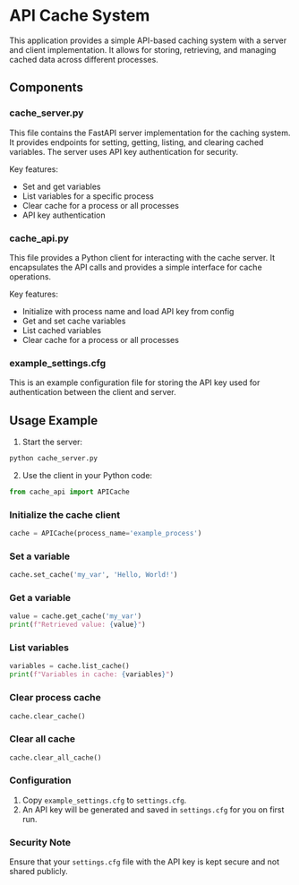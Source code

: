 # API Cache System

This application provides a simple API-based caching system with a server and client implementation. It allows for storing, retrieving, and managing cached data across different processes.

## Components

### cache_server.py

This file contains the FastAPI server implementation for the caching system. It provides endpoints for setting, getting, listing, and clearing cached variables. The server uses API key authentication for security.

Key features:
- Set and get variables
- List variables for a specific process
- Clear cache for a process or all processes
- API key authentication

### cache_api.py

This file provides a Python client for interacting with the cache server. It encapsulates the API calls and provides a simple interface for cache operations.

Key features:
- Initialize with process name and load API key from config
- Get and set cache variables
- List cached variables
- Clear cache for a process or all processes

### example_settings.cfg

This is an example configuration file for storing the API key used for authentication between the client and server.

## Usage Example

1. Start the server:
```python
python cache_server.py
```
2. Use the client in your Python code:
```python
from cache_api import APICache
```
### Initialize the cache client
```python
cache = APICache(process_name='example_process')
```
### Set a variable
```python
cache.set_cache('my_var', 'Hello, World!')
```
### Get a variable
```python
value = cache.get_cache('my_var')
print(f"Retrieved value: {value}")
```
### List variables
```python
variables = cache.list_cache()
print(f"Variables in cache: {variables}")
```
### Clear process cache
```python
cache.clear_cache()
```
### Clear all cache
```python
cache.clear_all_cache()
```

### Configuration

1. Copy `example_settings.cfg` to `settings.cfg`.
2. An API key will be generated and saved in `settings.cfg` for you on first run.

### Security Note

Ensure that your `settings.cfg` file with the API key is kept secure and not shared publicly.